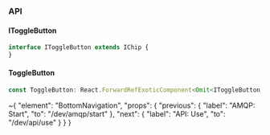 

### API

#### IToggleButton

```ts
interface IToggleButton extends IChip {
}
```

#### ToggleButton

```ts
const ToggleButton: React.ForwardRefExoticComponent<Omit<IToggleButton, "ref"> & React.RefAttributes<unknown>>;
```


~{
  "element": "BottomNavigation",
  "props": {
    "previous": {
      "label": "AMQP: Start",
      "to": "/dev/amqp/start"
    },
    "next": {
      "label": "API: Use",
      "to": "/dev/api/use"
    }
  }
}
